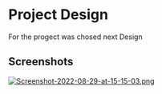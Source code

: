 
# Project Design

For the progect was chosed next Design




## Screenshots

[![Screenshot-2022-08-29-at-15-15-03.png](https://i.postimg.cc/1Xtvs1Bh/Screenshot-2022-08-29-at-15-15-03.png)](https://postimg.cc/2bsQ7Jg2)

